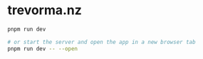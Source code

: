 # trevorma.nz

```bash
pnpm run dev

# or start the server and open the app in a new browser tab
pnpm run dev -- --open
```
